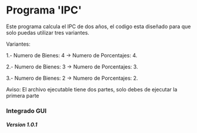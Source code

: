 # Programa 'IPC'
Este programa calcula el IPC de dos años, el codigo esta diseñado para que solo puedas utilizar tres variantes.

Variantes:

1.- Numero de Bienes: 4 -> Numero de Porcentajes: 4.

2.- Numero de Bienes: 3 -> Numero de Porcentajes: 3.

3.- Numero de Bienes: 2 -> Numero de Porcentajes: 2.

Aviso: El archivo ejecutable tiene dos partes, solo debes de ejecutar la primera parte

### Integrado GUI

##### Version 1.0.1 

